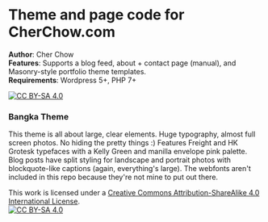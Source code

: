 # Theme and page code for CherChow.com
**Author**: Cher Chow  
**Features**: Supports a blog feed, about + contact page (manual), and Masonry-style portfolio theme templates.    
**Requirements**: Wordpress 5+, PHP 7+  

[![CC BY-SA 4.0][cc-by-sa-shield]][cc-by-sa]

[cc-by-sa]: http://creativecommons.org/licenses/by-sa/4.0/
[cc-by-sa-image]: https://licensebuttons.net/l/by-sa/4.0/88x31.png
[cc-by-sa-shield]: https://img.shields.io/badge/License-CC%20BY--SA%204.0-lightgrey.svg


### Bangka Theme
This theme is all about large, clear elements. Huge typography, almost full screen photos. No hiding the pretty things :) Features Freight and HK Grotesk typefaces with a Kelly Green and manilla envelope pink palette. Blog posts have split styling for landscape and portrait photos with blockquote-like captions (again, everything's large). The webfonts aren't included in this repo because they're not mine to put out there.

This work is licensed under a [Creative Commons Attribution-ShareAlike 4.0 International License][cc-by-sa].  
[![CC BY-SA 4.0][cc-by-sa-image]][cc-by-sa]
